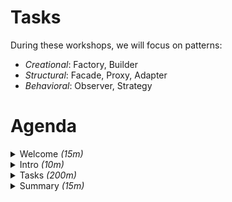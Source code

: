 # Tasks

During these workshops, we will focus on patterns:

* _Creational_: Factory, Builder
* _Structural_: Facade, Proxy, Adapter
* _Behavioral_: Observer, Strategy

# Agenda

<details>
<summary>Welcome <em>(15m)</em></summary>

* [ ] About me?
    + blog <https://piecioshka.pl/>
    + <https://facebook.com/piecioshka.dev/>
    + videos & live <https://youtube.com/piecioshka>
    + regular live <https://www.instagram.com/piecioshka/>
* [ ] About you!
    + Current skill status
    + Do not afraid asking
* [ ] Software requirements
    + <https://github.com/piecioshka/test-solidarity>
    + Git, Node.js, npm, SSH, GiThub auth, Visual Studio Code, Google Chrome
* [ ] JavaScript requirements
    + var, let, const
    + function, class
    + callback, promise
    + argument, parameter
    + library, framework
    + <https://github.com/lukaszbasaj/manual-javascript>

</details>

<details>
<summary>Intro <em>(10m)</em></summary>

* [ ] What is this "design pattern"?
* [ ] What is "design pattern" for?
* [ ] [People](chapters/people.md)
    + Gang of Four
    + Other
* [ ] Types
    + Creational
    + Behavioral
    + Structural

</details>

<details>
<summary>Tasks <em>(200m)</em></summary>

* [ ] _(Creational)_ Factory Method
* [ ] _(Creational)_ Builder
* [ ] _(Structural)_ Facade
* [ ] _(Structural)_ Proxy
* [ ] _(Structural)_ Adapter (Wrapper)
* [ ] _(Behavioral)_ Observer
* [ ] _(Behavioral)_ Strategy

</details>

<details>
<summary>Summary <em>(15m)</em></summary>

* Patterns Sum up
* Survey?
* Next steps:
    + [Books](chapters/books.md)
    + <https://www.youtube.com/watch?v=40QWYjQxGqk> — WZORCE PROJEKTOWE, które uratowały nasze projekty - LIVE
* See you on my Social Media
    + [LinkedIn](https://www.linkedin.com/in/piecioshka/)

</details>

